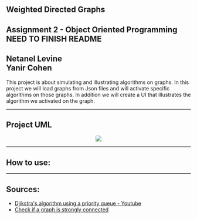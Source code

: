 Weighted Directed Graphs
---
## Assignment 2 - Object Oriented Programming NEED TO FINISH README
**Netanel Levine**   
**Yanir Cohen**    
--- 
This project is about simulating and illustrating algorithms on graphs. In this project we will load graphs from Json files and will activate specific algorithms on those graphs. In addition we will create a UI that illustrates the algorithm we activated on the graph.
 
---
## Project UML

   <p align="center">
    <img src="https://github.com/yanir75/weighted-graphs/blob/main/uml/Graph%20UML.png">
   </p>

---


## How to use:

------
## Sources:

  - <a href="https://www.youtube.com/watch?v=CerlT7tTZfY&t">Djikstra's algorithm using a priority queue - Youtube</a>
  - <a href="https://www.geeksforgeeks.org/connectivity-in-a-directed-graph/">Check if a graph is strongly connected</a>
